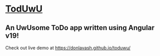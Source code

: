 # [TodUwU](https://donlavash.github.io/toduwu/)

## An UwUsome ToDo app written using Angular v19!

Check out live demo at https://donlavash.github.io/toduwu/
